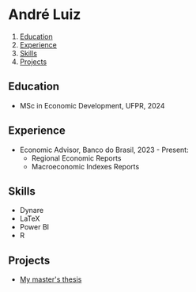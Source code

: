 # André Luiz

1. [Education](#education)
2. [Experience](#experience)
3. [Skills](#skills)
4. [Projects](#projects)

## Education <a name="education"></a>
- MSc in Economic Development, UFPR, 2024

## Experience <a name="experience"></a>
- Economic Advisor, Banco do Brasil, 2023 - Present:
  - Regional Economic Reports
  - Macroeconomic Indexes Reports

## Skills <a name="skills"></a>
- Dynare
- LaTeX
- Power BI
- R

## Projects <a name="projects"></a>
- [My master's thesis][def]

[def]: https://github.com/andrlb/mastersthesis